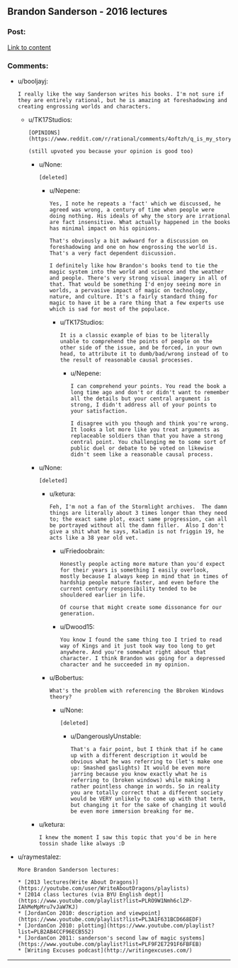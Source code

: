 ## Brandon Sanderson - 2016 lectures

### Post:

[Link to content](https://youtube.com/playlist?list=PLH3mK1NZn9QqOSj3ObrP3xL8tEJQ12-vL)

### Comments:

- u/booljayj:
  ```
  I really like the way Sanderson writes his books. I'm not sure if they are entirely rational, but he is amazing at foreshadowing and creating engrossing worlds and characters.
  ```

  - u/TK17Studios:
    ```
    [OPINIONS](https://www.reddit.com/r/rational/comments/4oftzh/q_is_my_story_rational/d4dbrja)

    (still upvoted you because your opinion is good too)
    ```

    - u/None:
      ```
      [deleted]
      ```

      - u/Nepene:
        ```
        Yes, I note he repeats a 'fact' which we discussed, he agreed was wrong, a century of time when people were doing nothing. His ideals of why the story are irrational are fact insensitive. What actually happened in the books has minimal impact on his opinions.

        That's obviously a bit awkward for a discussion on foreshadowing and one on how engrossing the world is. That's a very fact dependent discussion.

        I definitely like how Brandon's books tend to tie the magic system into the world and science and the weather and people. There's very strong visual imagery in all of that. That would be something I'd enjoy seeing more in worlds, a pervasive impact of magic on technology, nature, and culture. It's a fairly standard thing for magic to have it be a rare thing that a few experts use which is sad for most of the populace.
        ```

        - u/TK17Studios:
          ```
          It is a classic example of bias to be literally unable to comprehend the points of people on the other side of the issue, and be forced, in your own head, to attribute it to dumb/bad/wrong instead of to the result of reasonable causal processes.
          ```

          - u/Nepene:
            ```
            I can comprehend your points. You read the book a long time ago and don't or didn't want to remember all the details but your central argument is strong, I didn't address all of your points to your satisfaction.

            I disagree with you though and think you're wrong. It looks a lot more like you treat arguments as replaceable soldiers than that you have a strong central point. You challenging me to some sort of public duel or debate to be voted on likewise didn't seem like a reasonable causal process.
            ```

    - u/None:
      ```
      [deleted]
      ```

      - u/ketura:
        ```
        Feh, I'm not a fan of the Stormlight archives.  The damn things are literally about 3 times longer than they need to; the exact same plot, exact same progression, can all be portrayed without all the damn filler.  Also I don't give a shit what he says, Kaladin is not friggin 19, he acts like a 38 year old vet.
        ```

        - u/Friedoobrain:
          ```
          Honestly people acting more mature than you'd expect for their years is something I easily overlook, mostly because I always keep in mind that in times of hardship people mature faster, and even before the current century responsibility tended to be shouldered earlier in life. 

          Of course that might create some dissonance for our generation.
          ```

        - u/Dwood15:
          ```
          You know I found the same thing too I tried to read way of Kings and it just took way too long to get anywhere. And you're somewhat right about that character. I think Brandon was going for a depressed character and he succeeded in my opinion.
          ```

      - u/Bobertus:
        ```
        What's the problem with referencing the Bbroken Windows theory?
        ```

        - u/None:
          ```
          [deleted]
          ```

          - u/DangerouslyUnstable:
            ```
            That's a fair point, but I think that if he came up with a different description it would be obvious what he was referring to (let's make one up: Smashed gaslights) It would be even more jarring because you know exactly what he is referring to (broken windows) while making a rather pointless change in words. So in reality you are totally correct that a different society would be VERY unlikely to come up with that term, but changing it for the sake of changing it would be even more immersion breaking for me.
            ```

    - u/ketura:
      ```
      I knew the moment I saw this topic that you'd be in here tossin shade like always :D
      ```

- u/raymestalez:
  ```
  More Brandon Sanderson lectures: 

  * [2013 lectures(Write About Dragons)](https://youtube.com/user/WriteAboutDragons/playlists)
  * [2014 class lectures (via BYU English dept)](https://www.youtube.com/playlist?list=PLRO9W1Nmh6clZP-IAhMeMpMru7vJaW7KJ)
  * [JordanCon 2010: description and viewpoint](https://www.youtube.com/playlist?list=PL3A1F631BCD668EDF)
  * [JordanCon 2010: plotting](https://www.youtube.com/playlist?list=PLB2AB4CCF96ECB552)
  * [JordanCon 2011: sanderson's second law of magic systems](https://www.youtube.com/playlist?list=PLF9F2E7291F6FBFEB)
  * [Writing Excuses podcast](http://writingexcuses.com/)
  ```

---

